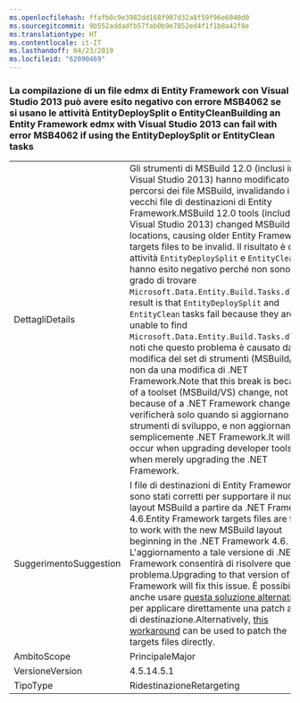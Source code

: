 ```yaml
---
ms.openlocfilehash: ffafb0c9e3982dd168f907d32a8f59f96e6040d0
ms.sourcegitcommit: 9b552addadfb57fab0b9e7852ed4f1f1b8a42f8e
ms.translationtype: HT
ms.contentlocale: it-IT
ms.lasthandoff: 04/23/2019
ms.locfileid: "62090469"
---
```

### <a name="building-an-entity-framework-edmx-with-visual-studio-2013-can-fail-with-error-msb4062-if-using-the-entitydeploysplit-or-entityclean-tasks"></a><span data-ttu-id="75c55-101">La compilazione di un file edmx di Entity Framework con Visual Studio 2013 può avere esito negativo con errore MSB4062 se si usano le attività EntityDeploySplit o EntityClean</span><span class="sxs-lookup"><span data-stu-id="75c55-101">Building an Entity Framework edmx with Visual Studio 2013 can fail with error MSB4062 if using the EntityDeploySplit or EntityClean tasks</span></span>

|   |   |
|---|---|
|<span data-ttu-id="75c55-102">Dettagli</span><span class="sxs-lookup"><span data-stu-id="75c55-102">Details</span></span>|<span data-ttu-id="75c55-103">Gli strumenti di MSBuild 12.0 (inclusi in Visual Studio 2013) hanno modificato i percorsi dei file MSBuild, invalidando i vecchi file di destinazioni di Entity Framework.</span><span class="sxs-lookup"><span data-stu-id="75c55-103">MSBuild 12.0 tools (included in Visual Studio 2013) changed MSBuild file locations, causing older Entity Framework targets files to be invalid.</span></span> <span data-ttu-id="75c55-104">Il risultato è che le attività <code>EntityDeploySplit</code> e <code>EntityClean</code> hanno esito negativo perché non sono in grado di trovare <code>Microsoft.Data.Entity.Build.Tasks.dll</code>.</span><span class="sxs-lookup"><span data-stu-id="75c55-104">The result is that <code>EntityDeploySplit</code> and <code>EntityClean</code> tasks fail because they are unable to find <code>Microsoft.Data.Entity.Build.Tasks.dll</code>.</span></span> <span data-ttu-id="75c55-105">Si noti che questo problema è causato da una modifica del set di strumenti (MSBuild/VS) e non da una modifica di .NET Framework.</span><span class="sxs-lookup"><span data-stu-id="75c55-105">Note that this break is because of a toolset (MSBuild/VS) change, not because of a .NET Framework change.</span></span> <span data-ttu-id="75c55-106">Si verificherà solo quando si aggiornano gli strumenti di sviluppo, e non aggiornando semplicemente .NET Framework.</span><span class="sxs-lookup"><span data-stu-id="75c55-106">It will only occur when upgrading developer tools, not when merely upgrading the .NET Framework.</span></span>|
|<span data-ttu-id="75c55-107">Suggerimento</span><span class="sxs-lookup"><span data-stu-id="75c55-107">Suggestion</span></span>|<span data-ttu-id="75c55-108">I file di destinazioni di Entity Framework sono stati corretti per supportare il nuovo layout MSBuild a partire da .NET Framework 4.6.</span><span class="sxs-lookup"><span data-stu-id="75c55-108">Entity Framework targets files are fixed to work with the new MSBuild layout beginning in the .NET Framework 4.6.</span></span> <span data-ttu-id="75c55-109">L'aggiornamento a tale versione di .NET Framework consentirà di risolvere questo problema.</span><span class="sxs-lookup"><span data-stu-id="75c55-109">Upgrading to that version of the Framework will fix this issue.</span></span> <span data-ttu-id="75c55-110">È possibile anche usare [questa soluzione alternativa](https://stackoverflow.com/a/24249247/131944) per applicare direttamente una patch ai file di destinazione.</span><span class="sxs-lookup"><span data-stu-id="75c55-110">Alternatively, [this workaround](https://stackoverflow.com/a/24249247/131944) can be used to patch the targets files directly.</span></span>|
|<span data-ttu-id="75c55-111">Ambito</span><span class="sxs-lookup"><span data-stu-id="75c55-111">Scope</span></span>|<span data-ttu-id="75c55-112">Principale</span><span class="sxs-lookup"><span data-stu-id="75c55-112">Major</span></span>|
|<span data-ttu-id="75c55-113">Versione</span><span class="sxs-lookup"><span data-stu-id="75c55-113">Version</span></span>|<span data-ttu-id="75c55-114">4.5.1</span><span class="sxs-lookup"><span data-stu-id="75c55-114">4.5.1</span></span>|
|<span data-ttu-id="75c55-115">Tipo</span><span class="sxs-lookup"><span data-stu-id="75c55-115">Type</span></span>|<span data-ttu-id="75c55-116">Ridestinazione</span><span class="sxs-lookup"><span data-stu-id="75c55-116">Retargeting</span></span>|
